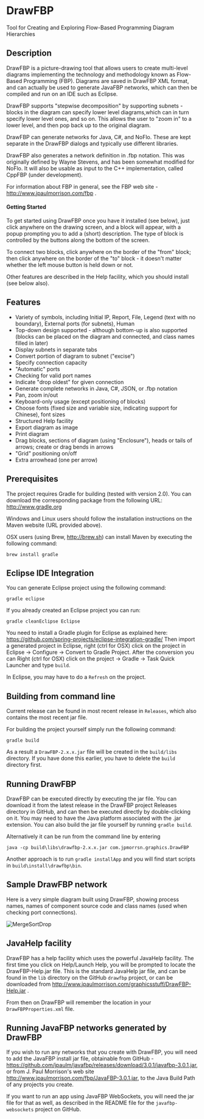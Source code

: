 DrawFBP
=======

Tool for Creating and Exploring Flow-Based Programming Diagram Hierarchies


Description
-----------

DrawFBP is a picture-drawing tool that allows users to create multi-level diagrams implementing the technology and methodology known as Flow-Based Programming (FBP).  Diagrams are saved in DrawFBP XML format, and can actually be used to generate JavaFBP networks, which can then be compiled and run on an IDE such as Eclipse.

DrawFBP supports "stepwise decomposition" by supporting subnets - blocks in the diagram can specify lower level diagrams,which can in turn specify lower level ones, and so on.   This allows the user to "zoom in" to a lower level, and then pop back up to the original diagram.

DrawFBP can generate networks for Java, C#, and NoFlo.  These are kept separate in the DrawFBP dialogs and typically use different libraries.

DrawFBP also generates a network definition in .fbp notation.  This was originally defined by Wayne Stevens, and has been somewhat modified for NoFlo.  It will also be usable as input to the C++ implementation, called CppFBP (under development). 

For information about FBP in general, see the FBP web site - http://www.jpaulmorrison.com/fbp . 

#### Getting Started

To get started using DrawFBP once you have it installed (see below), just click anywhere on the drawing screen, and a block will appear, with a popup prompting you to add a (short) description.  The type of block is controlled by the buttons along the bottom of the screen.

To connect two blocks, click anywhere on the border of the "from" block; then click anywhere on the border of the "to" block - it doesn't matter whether the left mouse button is held down or not. 

Other features are described in the Help facility, which you should install (see below also).


Features
----

- Variety of symbols, including Initial IP, Report, File, Legend (text with no boundary), External ports (for subnets), Human
- Top-down design supported - although bottom-up is also supported (blocks can be placed on the diagram and connected, and class names filled in later)
- Display subnets in separate tabs
- Convert portion of diagram to subnet ("excise")
- Specify connection capacity
- "Automatic" ports
- Checking for valid port names
- Indicate "drop oldest" for given connection
- Generate complete networks in Java, C#, JSON, or .fbp notation
- Pan, zoom in/out
- Keyboard-only usage (except positioning of blocks)
- Choose fonts (fixed size and variable size, indicating support for Chinese), font sizes
- Structured Help facility
- Export diagram as image
- Print diagram
- Drag blocks, sections of diagram (using "Enclosure"), heads or tails of arrows; create or drag bends in arrows
- "Grid" positioning on/off
- Extra arrowhead (one per arrow)


Prerequisites
---

The project requires Gradle for building (tested with version 2.0). You can download the corresponding package from the following URL: 
http://www.gradle.org

Windows and Linux users should follow the installation instructions on the Maven website (URL provided above).

OSX users (using Brew, http://brew.sh) can install Maven by executing the following command:

    brew install gradle

Eclipse IDE Integration
---

You can generate Eclipse project using the following command:

    gradle eclipse

If you already created an Eclipse project you can run:

    gradle cleanEclipse Eclipse

You need to install a Gradle plugin for Eclipse as explained here:
https://github.com/spring-projects/eclipse-integration-gradle/
Then import a generated project in Eclipse, right (ctrl for OSX) click on the project in Eclipse -> Configure -> Convert to Gradle Project. After the conversion you can Right (ctrl for OSX) click on the project -> Gradle -> Task Quick Launcher and type `build`.


In Eclipse, you may have to do a `Refresh` on the project.


Building from command line
---

Current release can be found in most recent release in `Releases`, which also contains the most recent jar file.

For building the project yourself simply run the following command:

    gradle build

As a result a `DrawFBP-2.x.x.jar` file will be created in the `build/libs` directory.  If you have done this earlier, you have to delete the `build` directory first.


Running DrawFBP
----

DrawFBP can be executed directly by executing the jar file.  You can download it from the latest release in the DrawFBP project Releases directory in GitHub, and can then be executed directly by double-clicking on it.  You may need to have the Java platform associated with the .jar extension.  You can also build the jar file yourself by running `gradle build`.

Alternatively it can be run from the command line by entering 

    java -cp build\libs\drawfbp-2.x.x.jar com.jpmorrsn.graphics.DrawFBP

Another approach is to run `gradle installApp` and you will find start scripts in `build\install\drawfbp\bin`.

Sample DrawFBP network
---

Here is a very simple diagram built using DrawFBP, showing process names, names of component source code and class names (used when checking port connections).

![MergeSortDrop](https://github.com/jpaulm/drawfbp/blob/master/docs/MergeSortDisplay1.png "Simple Network Diagram")

JavaHelp facility
---

DrawFBP has a help facility which uses the powerful JavaHelp facility.  The first time you click on Help/Launch Help, you will be prompted to locate the DrawFBP-Help.jar file.  This is the standard JavaHelp jar file, and can be found in the `lib` directory on the GitHub `drawfbp` project, or can be downloaded from http://www.jpaulmorrison.com/graphicsstuff/DrawFBP-Help.jar .

From then on DrawFBP will remember the location in your `DrawFBPProperties.xml` file.

Running JavaFBP networks generated by DrawFBP
---

If you wish to run any networks that you create with DrawFBP, you will need to add the JavaFBP install jar file, obtainable from GitHub -  https://github.com/jpaulm/javafbp/releases/download/3.0.1/javafbp-3.0.1.jar, or from J. Paul Morrison's web site http://www.jpaulmorrison.com/fbp/JavaFBP-3.0.1.jar, to the Java Build Path of any projects you create. 

If you want to run an app using JavaFBP WebSockets, you will need the jar file for that as well, as described in the README file for the `javafbp-websockets` project on GitHub.

